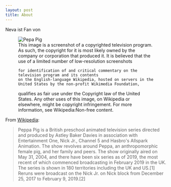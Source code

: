 ```yaml
---
layout: post
title: About
---
```


Neva ist Fan von

<figure>
  <img alt="Pepa Pig" src="https://upload.wikimedia.org/wikipedia/en/6/61/Peppa_Pig.png" />
  <figcaption>
    This image is a screenshot of a copyrighted television program. As such, the copyright for it is most likely owned by the company or corporation that produced it. It is believed that the use of a limited number of low-resolution screenshots

    for identification of and critical commentary on the television program and its contents
    on the English-language Wikipedia, hosted on servers in the United States by the non-profit Wikimedia Foundation,

qualifies as fair use under the Copyright law of the United States. Any other uses of this image, on Wikipedia or elsewhere, might be copyright infringement. For more information, see Wikipedia:Non-free content.
  </figcaption>
</figure>

From [Wikipedia](https://en.wikipedia.org/wiki/Peppa_Pig):

>Peppa Pig is a British preschool animated television series directed and produced by Astley Baker Davies in association with Entertainment One, Nick Jr., Channel 5 and Hasbro's Allspark Animation. The show revolves around Peppa, an anthropomorphic female pig, and her family and peers. The show originally aired on May 31, 2004, and there have been six series as of 2019, the most recent of which commenced broadcasting in February 2019 in the UK. The series is shown in 180 territories including the UK and US.[1] Reruns were broadcast on the Nick Jr. on Nick block from December 25, 2017 to February 9, 2019.[2] 